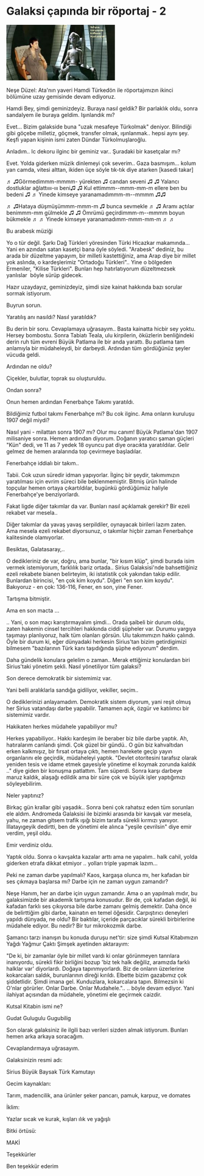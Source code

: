 # Galaksi çapında bir röportaj - 2


![](nese-hamdi1.jpeg)

Neşe Düzel: Ata'nın yaveri Hamdi Türkedön ile röportajımızın ikinci
bölümüne uzay gemisinde devam ediyoruz.

Hamdi Bey, şimdi geminizdeyiz. Buraya nasıl geldik? Bir parlaklık oldu, sonra sandalyem ile buraya geldim. Işınlandık mı?

Evet... Bizim galakside buna "uzak mesafeye Türkolmak" deniyor. Bilindiği gibi göçebe milletiz, göçmek, transfer olmak, ışınlanmak.. hepsi aynı şey. Keşfi yapan kişinin ismi zaten Dündar Türkolmuşlaroğlu.

Anladım.. Ic dekoru ilginc bir geminiz var.. Şuradaki bir kasetçalar mı?

Evet. Yolda giderken müzik dinlemeyi çok severim.. Gaza basmışım... kolum yan camda, vitesi alttan, ikiden üçe söyle tık-tık diye atarken [kasedi takar] 

♬ ♫Görmedimmm-mmmm- yürekten ♫ candan seveni ♫
♫ Yalancı dostluklar ağlattıııı-ııı beni♫
♫ Kul ettimmm--mmm-mm-m ellere ben bu bedeni ♫
♬ Yinede kimseye yaranamadımmm-m--mmmm ♫♫

♬ ♫Hataya düşmüşümmm-mmm-m ♫ bunca sevmekle ♬
♫ Aramı açtılar benimmm-mm gülmekle ♫
♫ Ömrümü geçirdimmm-m--mmmm boyun bükmekle ♬
♬ Yinede kimseye yaranamadımm-mmm-mm-m ♬ ♬

Bu arabesk müziği 

Yo o tür değil. Şarkı Dağ Türkleri yöresinden Türki Hicazkar makamında... Yani en azından satan kasetçi bana öyle söyledi. "Arabesk" dediniz, bu arada bir düzeltme yapayım, bir milleti kastettiğiniz, ama Arap diye bir millet yok aslında, o kardeşlerimiz "Ortadoğu Türkleri".. Yine o bölgeden Ermeniler, "Kilise Türkleri". Bunları hep hatırlatıyorum düzeltmezsek yanlıslar  böyle sürüp gidecek.

Hazır uzaydayız, geminizdeyiz, şimdi size kainat hakkında bazı sorular sormak istiyorum. 

Buyrun sorun. 

Yaratılış anı nasıldı? Nasıl yaratıldık?

Bu derin bir soru. Cevaplamaya uğrasayım.. Basta kainatta hicbir sey yoktu. Hersey bombostu. Sonra Tabiatı Teala, ulu kirpilerin,  öküzlerin benliğindeki derin ruh tüm evreni Büyük Patlama ile bir anda yarattı. Bu patlama tam anlamıyla bir müdaheleydi, bir darbeydi. Ardından tüm gördüğünüz şeyler vücuda geldi.

Ardından ne oldu?

Çiçekler, bulutlar, toprak su oluşturuldu.

Ondan sonra? 

Onun hemen ardından Fenerbahçe Takımı yaratıldı.

Bildiğimiz futbol takımı Fenerbahçe mi? Bu cok ilginc. Ama onların kuruluşu 1907 değil miydi?

Nasıl yani - milattan sonra 1907 mı? Olur mu canım! Büyük Patlama'dan 1907 milisaniye sonra. Hemen ardından diyorum. Doğanın yaratıcı şaman güçleri "Kün" dedi, ve 11 as 7 yedek 18 oyuncu pat diye oracıkta yaratıldılar. Gelir gelmez de hemen aralarında top çevirmeye başladılar.

Fenerbahçe iddialı bir takım..

Tabii. Cok uzun süredir idman yapıyorlar.  İlginç bir şeydir, takımımızın yaratılması için evrim süreci bile beklenmemiştir. Bitmiş ürün halinde topçular hemen ortaya çıkartıldılar, bugünkü gördüğümüz haliyle Fenerbahçe'ye benziyorlardı.

Fakat ligde diğer takımlar da var. Bunları nasıl açıklamak gerekir? Bir ezeli rekabet var mesela..

Diğer takımlar da yavaş yavaş serpildiler, oynayacak birileri lazım zaten. Ama mesela ezeli rekabet diyorsunuz, o takımlar hiçbir zaman Fenerbahçe kalitesinde olamıyorlar. 

Besiktas, Galatasaray,..

O dedikleriniz de var, doğru, ama  bunlar, "bir kısım klüp", şimdi burada isim vermek istemiyorum,  farklılık bariz ortada.. Sirius Galaksisi'nde bahsettiğiniz ezeli rekabete bianen belirteyim, iki istatistik çok yakından takip edilir. Bunlardan birincisi, "en çok kim koydu". Diğeri "en son kim koydu". Bakıyoruz - en çok: 136-116, Fener, en son, yine Fener.

Tartışma bitmiştir.

Ama en son macta ...

.. Yani, o son maçı karıştırmayalım şimdi... Orada şaibeli bir durum oldu, zaten hakemin cinsel tercihleri hakkında ciddi şüpheler var. Durumu yargıya taşımayı planlıyoruz, halk tüm olanları görsün. Ulu takımımızın hakkı çalındı. Öyle bir durum ki, eğer dünyadaki herkesin Sirius'tan bizim getirdigimizi bilmesem "bazılarının Türk kanı taşıdığında şüphe ediyorum" derdim. 

Daha gündelik konulara gelelim o zaman.. Merak ettiğimiz konulardan biri Sirius'taki yönetim şekli. Nasıl yönetiliyor tüm galaksi?

Son derece demokratik bir sistemimiz var.

Yani belli aralıklarla sandığa gidiliyor, vekiller, seçim..

O dediklerinizi anlayamadım. Demokratik sistem diyorum, yani reşit olmuş her Sirius vatandaşı darbe yapabilir. Tamamen açık, özgür ve katılımcı bir sistemimiz vardır. 

Hakikaten herkes müdahele yapabiliyor mu?

Herkes yapabiliyor.. Hakkı kardeşim ile beraber biz bile  darbe yaptık. Ah, hatıralarım canlandı şimdi. Çok güzel bir gündü.. O gün biz kahvaltıdan erken kalkmışız, bir fırsat ortaya çıktı,  hemen harekete geçip yayın organlarını ele geçirdik, müdaheleyi yaptık. "Devlet otoritesini tarafsız olarak yeniden tesis ve idame etmek gayesiyle yönetime el koymak zorunda kaldık .." diye giden bir konuşma patlattım. Tam süperdi. Sonra karşı darbeye maruz kaldık, alaşağı edildik ama bir süre çok ve büyük işler yaptığımızı söyleyebilirim.

Neler yaptınız?

Birkaç gün krallar gibi yaşadık.. Sonra beni çok rahatsız eden tüm sorunları ele aldım. Andromeda Galaksisi ile bizimki arasında bir kavşak var mesela, yahu, ne zaman gitsem trafik ışığı bizim tarafa sürekli kırmızı yanıyor. İllatayıgeyik dedirtti, ben de yönetimi ele alınca "yeşile çevrilsin" diye emir verdim, yeşil oldu.

Emir verdiniz oldu.

Yaptık oldu. Sonra o kavşakta kazalar arttı ama ne yapalım.. halk cahil, yolda giderken etrafa dikkat etmiyor .. yolları triple yapmak lazım...

Peki ne zaman darbe yapılmalı? Kaos, kargaşa olunca mı, her kafadan bir ses çıkmaya başlarsa mı? Darbe için ne zaman uygun zamandır?

Neşe Hanım, her an darbe için uygun zamandır. Ama o an yapılmalı mıdır, bu galaksimizde bir akademik tartışma konusudur. Bir de, çok kafadan değil, iki kafadan farklı ses çıkıyorsa bile darbe zamanı gelmiş demektir. Daha önce de belirttiğim gibi darbe, kainatın en temel öğesidir. Carpıştırıcı deneyleri yapıldı dünyada, ne oldu? Bir baktılar, içeride parçacıklar sürekli birbirlerine müdahele ediyor. Bu nedir? Bir tur mikrokozmik darbe.  

Şamancı tarzı inanışın bu konuda duruşu net'tir: size şimdi Kutsal Kitabımızın Yağdı Yağmur Çaktı Şimşek ayetinden aktarayım:  

"De ki,  bir zamanlar öyle bir millet vardı ki onlar görünmeyen tanrılara inanıyordu, sürekli fikir birliğini bozup 'biz tek halk değiliz, aramızda farklı halklar var' diyorlardı. Doğaya tapınmıyorlardı. Biz de onların üzerlerine kokarcaları saldık, burunlarının direği kırıldı. Elbette bizim  gazabımız çok şiddetlidir. Şimdi imana gel. Kunduzlara, kokarcalara tapın. Bilmezsin ki O'nlar görürler. Onlar Darbe. Onlar Mudahele.".. 
.. böyle devam ediyor. Yani ilahiyat açısından da müdahele, yönetimi ele geçirmek caizdir.

Kutsal Kitabin ismi ne? 

Gudat Gulugulu Gugubilig

Son olarak galaksiniz ile ilgili bazı verileri sizden almak istiyorum. Bunları hemen arka arkaya soracağım.

Cevaplandırmaya uğrasayım.

Galaksinizin resmi adı:

Sirius Büyük Baysak  Türk Kamutayı 

Gecim kaynakları:

Tarım, madencilik, ana ürünler şeker pancarı, pamuk, karpuz, ve domates

İklim:

Yazlar sıcak ve kurak, kışları ılık ve yağışlı

Bitki örtüsü:

MAKİ 

Teşekkürler 

Ben teşekkür ederim





